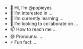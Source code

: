 - 👋 Hi, I’m @popieyes
- 👀 I’m interested in ...
- 🌱 I’m currently learning ...
- 💞️ I’m looking to collaborate on ...
- 📫 How to reach me ...
- 😄 Pronouns: ...
- ⚡ Fun fact: ...

<!---
popieyes/popieyes is a ✨ special ✨ repository because its `README.md` (this file) appears on your GitHub profile.
You can click the Preview link to take a look at your changes.
--->
